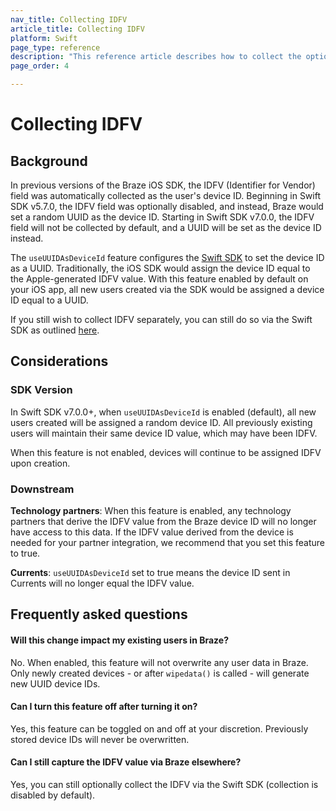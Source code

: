 ```yaml
---
nav_title: Collecting IDFV
article_title: Collecting IDFV
platform: Swift
page_type: reference
description: "This reference article describes how to collect the optional IDFV field for the Swift SDK."
page_order: 4

---
```


# Collecting IDFV 

## Background

In previous versions of the Braze iOS SDK, the IDFV (Identifier for Vendor) field was automatically collected as the user's device ID. Beginning in Swift SDK v5.7.0, the IDFV field was optionally disabled, and instead, Braze would set a random UUID as the device ID. Starting in Swift SDK v7.0.0, the IDFV field will not be collected by default, and a UUID will be set as the device ID instead.

The `useUUIDAsDeviceId` feature configures the [Swift SDK](https://github.com/braze-inc/braze-swift-sdk) to set the device ID as a UUID. Traditionally, the iOS SDK would assign the device ID equal to the Apple-generated IDFV value. With this feature enabled by default on your iOS app, all new users created via the SDK would be assigned a device ID equal to a UUID.

If you still wish to collect IDFV separately, you can still do so via the Swift SDK as outlined [here](https://braze-inc.github.io/braze-swift-sdk/documentation/brazekit/braze/set(identifierforvendor:)).

## Considerations

### SDK Version

In Swift SDK v7.0.0+, when `useUUIDAsDeviceId` is enabled (default), all new users created will be assigned a random device ID. All previously existing users will maintain their same device ID value, which may have been IDFV.

When this feature is not enabled, devices will continue to be assigned IDFV upon creation.

### Downstream 

**Technology partners**: When this feature is enabled, any technology partners that derive the IDFV value from the Braze device ID will no longer have access to this data. If the IDFV value derived from the device is needed for your partner integration, we recommend that you set this feature to true.

**Currents**: `useUUIDAsDeviceId` set to true means the device ID sent in Currents will no longer equal the IDFV value.

## Frequently asked questions

#### Will this change impact my existing users in Braze?
No. When enabled, this feature will not overwrite any user data in Braze. Only newly created devices - or after `wipedata()` is called - will generate new UUID device IDs.

#### Can I turn this feature off after turning it on?
Yes, this feature can be toggled on and off at your discretion. Previously stored device IDs will never be overwritten.

#### Can I still capture the IDFV value via Braze elsewhere?
Yes, you can still optionally collect the IDFV via the Swift SDK (collection is disabled by default). 

